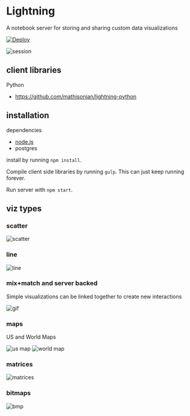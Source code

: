 # Lightning

A notebook server for storing and sharing custom data visualizations

[![Deploy](https://www.herokucdn.com/deploy/button.png)](https://heroku.com/deploy)

![session](http://i.gif.fm/KvPpI.png)

## client libraries

Python
* https://github.com/mathisonian/lightning-python


## installation

dependencies

* [node.js](http://nodejs.org/)
* postgres


install by running `npm install`. 

Compile client side libraries by running `gulp`. This can just keep running forever.

Run server with `npm start`.


## viz types

### scatter

![scatter](http://i.gif.fm/rNhO7.png)


### line

![line](http://i.gif.fm/che9k.png)

### mix+match and server backed

Simple visualizations can be linked together to create new interactions

![gif](http://i.imgur.com/XWquFgx.gif)


### maps

US and World Maps

![us map](http://i.gif.fm/cqPbH.png)
![world map](http://i.gif.fm/43r3E.png)

### matrices

![matrices](http://i.gif.fm/2DO3W.png)

### bitmaps

![bmp](http://i.gif.fm/yyl7z.png)

